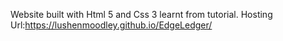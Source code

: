 Website built with Html 5 and Css 3 learnt from tutorial. Hosting Url:https://lushenmoodley.github.io/EdgeLedger/

